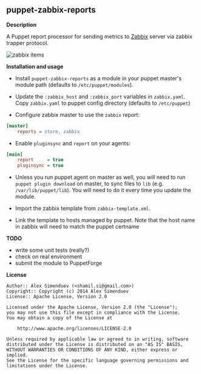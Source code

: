 puppet-zabbix-reports
---------------------

**Description**

A Puppet report processor for sending metrics to [Zabbix](http://www.zabbix.org/)
server via zabbix trapper protocol.

![zabbix items](https://raw.githubusercontent.com/shamil/puppet-zabbix-reports/master/screenshot.png)

**Installation and usage**

* Install `puppet-zabbix-reports` as a module in your puppet master's module
  path (defaults to `/etc/puppet/modules`).

* Update the `:zabbix_host` and `:zabbix_port` variables in `zabbix.yaml`.
  Copy `zabbix.yaml` to puppet config directory (defaults to `/etc/puppet`)

* Configure zabbix master to use the `zabbix` report:

```ini
[master]
    reports = store, zabbix
```

* Enable `pluginsync` and `report` on your agents:

```ini
[main]
    report     = true
    pluginsync = true
```

* Unless you run puppet agent on master as well, you will need to run
  `puppet plugin download` on master, to sync files to `lib` (e.g. `/var/lib/puppet/lib`).
  You will need to do it every time you update the module.

* Import the zabbix template from `zabbix-template.xml`.

* Link the template to hosts managed by puppet. Note that the
  host name in zabbix will need to match the puppet certname

**TODO**

* write some unit tests (really?)
* check on real environment
* submit the module to PuppetForge

**License**

    Author:: Alex Simenduev (<shamil.si@gmail.com>)
    Copyright:: Copyright (c) 2014 Alex Simenduev
    License:: Apache License, Version 2.0

    Licensed under the Apache License, Version 2.0 (the "License");
    you may not use this file except in compliance with the License.
    You may obtain a copy of the License at

        http://www.apache.org/licenses/LICENSE-2.0

    Unless required by applicable law or agreed to in writing, software
    distributed under the License is distributed on an "AS IS" BASIS,
    WITHOUT WARRANTIES OR CONDITIONS OF ANY KIND, either express or implied.
    See the License for the specific language governing permissions and
    limitations under the License.